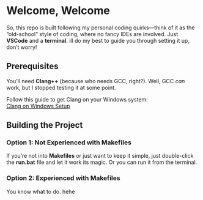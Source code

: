 # Welcome, Welcome

So, this repo is built following my personal coding quirks—think of it as the “old-school” style of coding, where no fancy IDEs are involved. Just **VSCode** and a  **terminal**. ill do my best to guide you through setting it up, don’t worry!

## Prerequisites

You’ll need **Clang++** (because who needs GCC, right?). Well, GCC *can* work, but I stopped testing it at some point.

Follow this guide to get Clang on your Windows system:  
[Clang on Windows Setup](https://wetmelon.github.io/clang-on-windows.html)

## Building the Project

### Option 1: Not Experienced with Makefiles
If you’re not into **Makefiles** or just want to keep it simple, just double-click the **run.bat** file and let it work its magic. Or you can run it from the terminal.

### Option 2: Experienced with Makefiles
You know what to do. hehe

